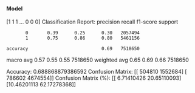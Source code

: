 #### Model
[1 1 1 ... 0 0 0]
Classification Report:
              precision    recall  f1-score   support

           0       0.39      0.25      0.30   2057494
           1       0.75      0.86      0.80   5461156

    accuracy                           0.69   7518650
   macro avg       0.57      0.55      0.55   7518650
weighted avg       0.65      0.69      0.66   7518650

Accuracy: 0.688868879386592
Confusion Matrix:
[[ 504810 1552684]
 [ 786602 4674554]]
Confusion Matrix (%):
[[ 6.71410426 20.65110093]
 [10.46201113 62.17278368]]

